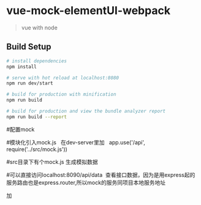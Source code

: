 # vue-mock-elementUI-webpack

> vue with node

## Build Setup

``` bash
# install dependencies
npm install

# serve with hot reload at localhost:8080
npm run dev/start

# build for production with minification
npm run build

# build for production and view the bundle analyzer report
npm run build --report
```


#配置mock

#模块化引入mock.js   在dev-server里加    app.use('/api', require('../src/mock.js'))

#src目录下有个mock.js 生成模拟数据

#可以直接访问localhost:8090/api/data  查看接口数据，因为是用express起的服务路由也是express.router,所以mock的服务同项目本地服务地址

加
